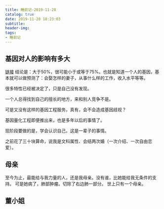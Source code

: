```yaml
---
title: 睡前记-2019-11-28
catalog: true
date: 2019-11-28 18:23:03
subtitle:
header-img:
tags:
- 睡前记
---
```

## 基因对人的影响有多大
[链接](https://mp.weixin.qq.com/s/6kw6l9sUvEAFTDfXw0zoNg)
结论是：大于50%，很可能小于或等于75%。也就是知道一个人的基因，基本就可以做预测了：会娶怎样的妻子，从事什么样的工作，收入水平等等。

很多特性已经被决定了，只是自己没有发现。

一个人总得找到自己的擅长的地方，来和别人竞争不是。

可是又没有这样的基因工程服务，真有，会不会造成基因歧视？

基因量化工程即便推出来，也是多年以后的事情了。

现阶段要做的是，学会认识自己，这是一辈子的事情。

之前花了三十块算命，说我是文科属性、会结两次婚（一次介绍、一次自由恋爱）。

## 母亲

至今为止，最能给与我力量的人，还是我母亲。没有谁，比她能给我无条件的支持。
可是她病了，肺部肿瘤。切除了右边肺一部分。
世上只有一个母亲。

## 董小姐


